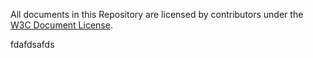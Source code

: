 All documents in this Repository are licensed by contributors
under the 
[W3C Document License](https://www.w3.org/Consortium/Legal/copyright-documents).

fdafdsafds
